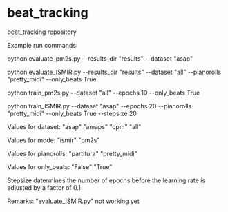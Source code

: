 # beat_tracking
beat_tracking repository

Example run commands:

python evaluate_pm2s.py --results_dir "results" --dataset "asap"

python evaluate_ISMIR.py --results_dir "results" --dataset "all" --pianorolls "pretty_midi" --only_beats True

python train_pm2s.py --dataset "all" --epochs 10 --only_beats True

python train_ISMIR.py --dataset "asap" --epochs 20 --pianorolls "pretty_midi" --only_beats True --stepsize 20

Values for dataset:
"asap" "amaps" "cpm" "all"

Values for mode:
"ismir" "pm2s"

Values for pianorolls: "partitura" "pretty_midi"

Values for only_beats: "False" "True"

Stepsize datermines the number of epochs before the learning rate is adjusted by a factor of 0.1

Remarks:
"evaluate_ISMIR.py" not working yet